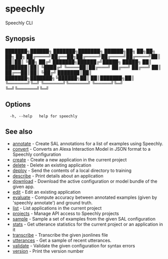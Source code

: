 # speechly

Speechly CLI

## Synopsis


███████╗██████╗ ███████╗███████╗ ██████╗██╗  ██╗██╗  ██╗   ██╗
██╔════╝██╔══██╗██╔════╝██╔════╝██╔════╝██║  ██║██║  ╚██╗ ██╔╝
███████╗██████╔╝█████╗  █████╗  ██║     ███████║██║   ╚████╔╝
╚════██║██╔═══╝ ██╔══╝  ██╔══╝  ██║     ██╔══██║██║    ╚██╔╝
███████║██║     ███████╗███████╗╚██████╗██║  ██║███████╗██║
╚══════╝╚═╝     ╚══════╝╚══════╝ ╚═════╝╚═╝  ╚═╝╚══════╝╚═╝


## Options

```
  -h, --help   help for speechly
```

## See also

* [annotate](annotate.md)	 - Create SAL annotations for a list of examples using Speechly.
* [convert](convert.md)	 - Converts an Alexa Interaction Model in JSON format to a Speechly configuration
* [create](create.md)	 - Create a new application in the current project
* [delete](delete.md)	 - Delete an existing application
* [deploy](deploy.md)	 - Send the contents of a local directory to training
* [describe](describe.md)	 - Print details about an application
* [download](download.md)	 - Download the active configuration or model bundle of the given app.
* [edit](edit.md)	 - Edit an existing application
* [evaluate](evaluate.md)	 - Compute accuracy between annotated examples (given by 'speechly annotate') and ground truth.
* [list](list.md)	 - List applications in the current project
* [projects](projects.md)	 - Manage API access to Speechly projects
* [sample](sample.md)	 - Sample a set of examples from the given SAL configuration
* [stats](stats.md)	 - Get utterance statistics for the current project or an application in it
* [transcribe](transcribe.md)	 - Transcribe the given jsonlines file
* [utterances](utterances.md)	 - Get a sample of recent utterances.
* [validate](validate.md)	 - Validate the given configuration for syntax errors
* [version](version.md)	 - Print the version number


